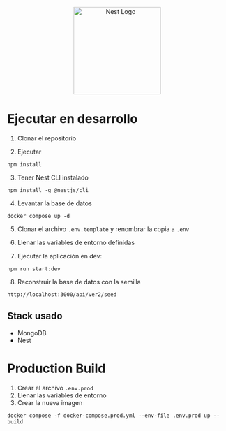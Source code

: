 <p align="center">
    <a href="http://nestjs.com/" target="blank"><img src="https://nestjs.com/img/logo-small.svg" width="200" alt="Nest Logo" /></a>
</p>

# Ejecutar en desarrollo

1. Clonar el repositorio

2. Ejecutar
```
npm install
```

3. Tener Nest CLI instalado
```
npm install -g @nestjs/cli
```

4. Levantar la base de datos
```
docker compose up -d
```

5. Clonar el archivo ```.env.template``` y renombrar la copia a ```.env```

6. Llenar las variables de entorno definidas

7. Ejecutar la aplicación en dev:
```
npm run start:dev
```

8. Reconstruir la base de datos con la semilla
```
http://localhost:3000/api/ver2/seed
```

## Stack usado

* MongoDB
* Nest

# Production Build

1. Crear el archivo ```.env.prod```
2. Llenar las variables de entorno
3. Crear la nueva imagen
```
docker compose -f docker-compose.prod.yml --env-file .env.prod up --build
```